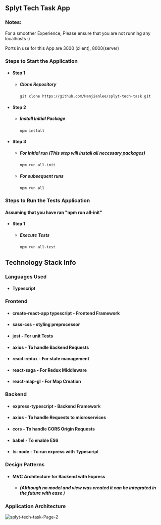## Splyt Tech Task App

### Notes:

For a smoother Experience, Please ensure that you are not running any localhosts :)

Ports in use for this App are 3000 (client), 8000(server)

### Steps to Start the Application

- #### Step 1

  - ##### Clone Repository
    ```console
    git clone https://github.com/Hanjianlee/splyt-tech-task.git
    ```

- #### Step 2

  - ##### Install Initial Package
    ```console
    npm install
    ```

- #### Step 3

  - ##### For Initial run (This step will install all necessary packages)
    ```console
    npm run all-init
    ```
  - ##### For subsequent runs
    ```console
    npm run all
    ```

### Steps to Run the Tests Application

#### Assuming that you have ran "npm run all-init"

- #### Step 1

  - ##### Execute Tests
    ```console
    npm run all-test
    ```

## Technology Stack Info  
### Languages Used 
  - #### Typescript

### Frontend 
  - #### create-react-app typescript - Frontend Framework
  - #### sass-css - styling preprocessor  
  - #### jest - For unit Tests
  - #### axios - To handle Backend Requests
  - #### react-redux - For state management 
  - #### react-saga - For Redux Middleware 
  - #### react-map-gl - For Map Creation 

### Backend
  - #### express-typescript - Backend Framework 
  - #### axios - To handle Requests to microservices 
  - #### cors - To handle CORS Origin Requests 
  - #### babel - To enable ES6 
  - #### ts-node - To run express with Typescript 

### Design Patterns
  - #### MVC Architecture for Backend with Express 
    - ##### (Although no model and view was created it can be integrated in the future with ease )

### Application Architecture
![splyt-tech-task-Page-2](https://user-images.githubusercontent.com/36333538/129743068-42add9d6-aef0-4a33-a369-d5452e740344.png)
